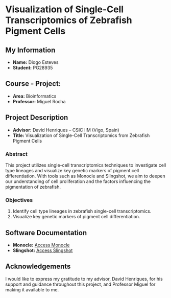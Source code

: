 # Visualization of Single-Cell Transcriptomics of Zebrafish Pigment Cells

## My Information
- **Name:** Diogo Esteves
- **Student:** PG28935

## Course - Project:
- **Area:** Bioinformatics
- **Professor:** Miguel Rocha

## Project Description
- **Advisor:** David Henriques – CSIC IIM (Vigo, Spain)
- **Title:** Visualization of Single-Cell Transcriptomics from Zebrafish Pigment Cells

### Abstract
This project utilizes single-cell transcriptomics techniques to investigate cell type lineages and visualize key genetic markers of pigment cell differentiation. With tools such as Monocle and Slingshot, we aim to deepen our understanding of cell proliferation and the factors influencing the pigmentation of zebrafish.

### Objectives
1. Identify cell type lineages in zebrafish single-cell transcriptomics.
2. Visualize key genetic markers of pigment cell differentiation.

## Software Documentation
- **Monocle:** [Access Monocle](https://cole-trapnell-lab.github.io/monocle-release/)
- **Slingshot:** [Access Slingshot](https://bioconductor.org/packages/devel/bioc/vignettes/slingshot/inst/doc/vignette.html)

## Acknowledgements
I would like to express my gratitude to my advisor, David Henriques, for his support and guidance throughout this project, and Professor Miguel for making it available to me.
